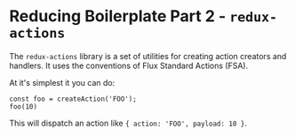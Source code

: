 # Reducing Boilerplate Part 2 - `redux-actions`

The `redux-actions` library is a set of utilities for creating action creators and handlers. It uses the conventions of Flux Standard Actions (FSA).

At it's simplest it you can do:

```
const foo = createAction('FOO');
foo(10)
```

This will dispatch an action like `{ action: 'FOO', payload: 10 }`.

